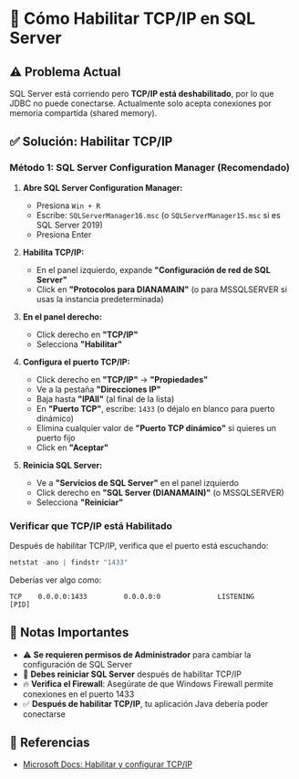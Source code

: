 # 🔧 Cómo Habilitar TCP/IP en SQL Server

## ⚠️ Problema Actual

SQL Server está corriendo pero **TCP/IP está deshabilitado**, por lo que JDBC no puede conectarse. Actualmente solo acepta conexiones por memoria compartida (shared memory).

## ✅ Solución: Habilitar TCP/IP

### Método 1: SQL Server Configuration Manager (Recomendado)

1. **Abre SQL Server Configuration Manager:**
   - Presiona `Win + R`
   - Escribe: `SQLServerManager16.msc` (o `SQLServerManager15.msc` si es SQL Server 2019)
   - Presiona Enter

2. **Habilita TCP/IP:**
   - En el panel izquierdo, expande **"Configuración de red de SQL Server"**
   - Click en **"Protocolos para DIANAMAIN"** (o para MSSQLSERVER si usas la instancia predeterminada)
   
3. **En el panel derecho:**
   - Click derecho en **"TCP/IP"**
   - Selecciona **"Habilitar"**

4. **Configura el puerto TCP/IP:**
   - Click derecho en **"TCP/IP"** → **"Propiedades"**
   - Ve a la pestaña **"Direcciones IP"**
   - Baja hasta **"IPAll"** (al final de la lista)
   - En **"Puerto TCP"**, escribe: `1433` (o déjalo en blanco para puerto dinámico)
   - Elimina cualquier valor de **"Puerto TCP dinámico"** si quieres un puerto fijo
   - Click en **"Aceptar"**

5. **Reinicia SQL Server:**
   - Ve a **"Servicios de SQL Server"** en el panel izquierdo
   - Click derecho en **"SQL Server (DIANAMAIN)"** (o MSSQLSERVER)
   - Selecciona **"Reiniciar"**

### Verificar que TCP/IP está Habilitado

Después de habilitar TCP/IP, verifica que el puerto está escuchando:

```powershell
netstat -ano | findstr "1433"
```

Deberías ver algo como:
```
TCP    0.0.0.0:1433         0.0.0.0:0              LISTENING       [PID]
```

## 📝 Notas Importantes

- ⚠️ **Se requieren permisos de Administrador** para cambiar la configuración de SQL Server
- 🔄 **Debes reiniciar SQL Server** después de habilitar TCP/IP
- 🔥 **Verifica el Firewall**: Asegúrate de que Windows Firewall permite conexiones en el puerto 1433
- ✅ **Después de habilitar TCP/IP**, tu aplicación Java debería poder conectarse

## 🔗 Referencias

- [Microsoft Docs: Habilitar y configurar TCP/IP](https://docs.microsoft.com/sql/tools/configuration-manager/tcp-ip-properties-configure-ip-addresses)

